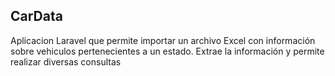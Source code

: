 
## CarData

Aplicacion Laravel que permite importar un archivo Excel con información sobre vehiculos pertenecientes a un estado. Extrae la información y permite realizar diversas consultas
